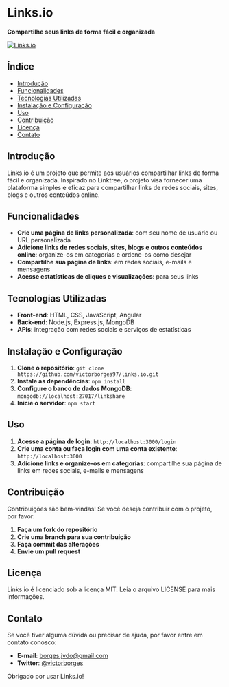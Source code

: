 

**Links.io**
================

**Compartilhe seus links de forma fácil e organizada**

[![Links.io](https://img.shields.io/badge/LinkShare-Compartilhe_seus_links-deepskyblue.svg)](https://links-io.jvborges.xyz)

**Índice**
------------

* [Introdução](#introdução)
* [Funcionalidades](#funcionalidades)
* [Tecnologias Utilizadas](#tecnologias-utilizadas)
* [Instalação e Configuração](#instalação-e-configuração)
* [Uso](#uso)
* [Contribuição](#contribuição)
* [Licença](#licença)
* [Contato](#contato)

**Introdução**
---------------

Links.io é um projeto que permite aos usuários compartilhar links de forma fácil e organizada. Inspirado no Linktree, o projeto visa fornecer uma plataforma simples e eficaz para compartilhar links de redes sociais, sites, blogs e outros conteúdos online.

**Funcionalidades**
-------------------

* **Crie uma página de links personalizada**: com seu nome de usuário ou URL personalizada
* **Adicione links de redes sociais, sites, blogs e outros conteúdos online**: organize-os em categorias e ordene-os como desejar
* **Compartilhe sua página de links**: em redes sociais, e-mails e mensagens
* **Acesse estatísticas de cliques e visualizações**: para seus links

**Tecnologias Utilizadas**
---------------------------

* **Front-end**: HTML, CSS, JavaScript, Angular
* **Back-end**: Node.js, Express.js, MongoDB
* **APIs**: integração com redes sociais e serviços de estatísticas

**Instalação e Configuração**
-----------------------------

1. **Clone o repositório**: `git clone https://github.com/victorborges97/links.io.git`
2. **Instale as dependências**: `npm install`
3. **Configure o banco de dados MongoDB**: `mongodb://localhost:27017/linkshare`
4. **Inicie o servidor**: `npm start`

**Uso**
------

1. **Acesse a página de login**: `http://localhost:3000/login`
2. **Crie uma conta ou faça login com uma conta existente**: `http://localhost:3000`
3. **Adicione links e organize-os em categorias**: compartilhe sua página de links em redes sociais, e-mails e mensagens

**Contribuição**
-----------------

Contribuições são bem-vindas! Se você deseja contribuir com o projeto, por favor:

1. **Faça um fork do repositório**
2. **Crie uma branch para sua contribuição**
3. **Faça commit das alterações**
4. **Envie um pull request**

**Licença**
------------

Links.io é licenciado sob a licença MIT. Leia o arquivo LICENSE para mais informações.

**Contato**
-------------

Se você tiver alguma dúvida ou precisar de ajuda, por favor entre em contato conosco:

* **E-mail**: [borges.jvdo@gmail.com](mailto:borges.jvdo@gmail.com)
* **Twitter**: [@victorborges](https://twitter.com/victorborges)

Obrigado por usar Links.io!